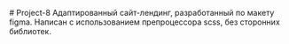 #   P r o j e c t - 8 
 
Адаптированный сайт-лендинг, разработанный по макету figma.
Написан с использованием препроцессора scss, без сторонних библиотек.
